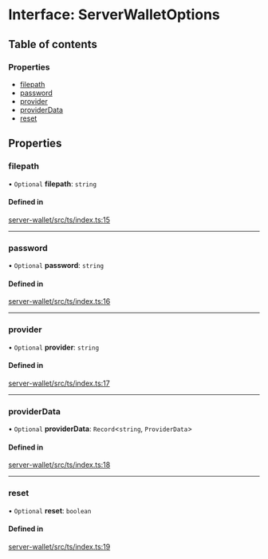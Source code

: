 # Interface: ServerWalletOptions

## Table of contents

### Properties

- [filepath](ServerWalletOptions.md#filepath)
- [password](ServerWalletOptions.md#password)
- [provider](ServerWalletOptions.md#provider)
- [providerData](ServerWalletOptions.md#providerdata)
- [reset](ServerWalletOptions.md#reset)

## Properties

### filepath

• `Optional` **filepath**: `string`

#### Defined in

[server-wallet/src/ts/index.ts:15](https://gitlab.com/i3-market/code/wp3/t3.2/i3m-wallet-monorepo/-/blob/59ecfa8/packages/server-wallet/src/ts/index.ts#L15)

___

### password

• `Optional` **password**: `string`

#### Defined in

[server-wallet/src/ts/index.ts:16](https://gitlab.com/i3-market/code/wp3/t3.2/i3m-wallet-monorepo/-/blob/59ecfa8/packages/server-wallet/src/ts/index.ts#L16)

___

### provider

• `Optional` **provider**: `string`

#### Defined in

[server-wallet/src/ts/index.ts:17](https://gitlab.com/i3-market/code/wp3/t3.2/i3m-wallet-monorepo/-/blob/59ecfa8/packages/server-wallet/src/ts/index.ts#L17)

___

### providerData

• `Optional` **providerData**: `Record`<`string`, `ProviderData`\>

#### Defined in

[server-wallet/src/ts/index.ts:18](https://gitlab.com/i3-market/code/wp3/t3.2/i3m-wallet-monorepo/-/blob/59ecfa8/packages/server-wallet/src/ts/index.ts#L18)

___

### reset

• `Optional` **reset**: `boolean`

#### Defined in

[server-wallet/src/ts/index.ts:19](https://gitlab.com/i3-market/code/wp3/t3.2/i3m-wallet-monorepo/-/blob/59ecfa8/packages/server-wallet/src/ts/index.ts#L19)
